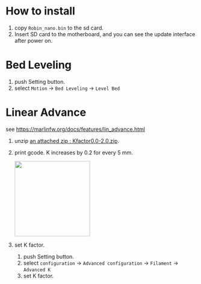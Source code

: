 


# How to install

1. copy `Robin_nano.bin` to the sd card. 
2. Insert SD card to the motherboard, and you can see the update interface after power on.   

# Bed Leveling
1. push Setting button.
2. select `Motion` -> `Bed Leveling` -> `Level Bed`

# Linear Advance
see https://marlinfw.org/docs/features/lin_advance.html
1. unzip [an attached zip : Kfactor0.0-2.0.zip](https://github.com/fooandbar/Mks-Robin-Nano-Marlin2.0-Firmware-For-Selpic-Star-A.LABISTS-SX1/files/6641819/Kfactor0.0-2.0.zip).
2. print gcode. K increases by 0.2 for every 5 mm.

    <img src='https://user-images.githubusercontent.com/63621440/121768764-d8f0e480-cb9a-11eb-8e5a-12a5e733839f.png' width=200 />
3. set K factor.

    1. push Setting button.
    2. select `configuration` -> `Advanced configuration` -> `Filament` -> `Advanced K`
    3. set K factor.

